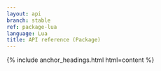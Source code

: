 ```yaml
---
layout: api
branch: stable
ref: package-lua
language: Lua
title: API reference (Package)
---
```

{% include anchor_headings.html html=content %}